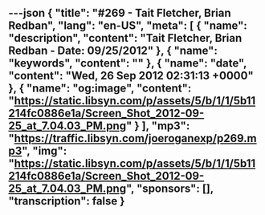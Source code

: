 ---json
{
  "title": "#269 - Tait Fletcher, Brian Redban",
  "lang": "en-US",
  "meta": [
    {
      "name": "description",
      "content": "Tait Fletcher, Brian Redban - Date: 09/25/2012"
    },
    {
      "name": "keywords",
      "content": ""
    },
    {
      "name": "date",
      "content": "Wed, 26 Sep 2012 02:31:13 +0000"
    },
    {
      "name": "og:image",
      "content": "https://static.libsyn.com/p/assets/5/b/1/1/5b11214fc0886e1a/Screen_Shot_2012-09-25_at_7.04.03_PM.png"
    }
  ],
  "mp3": "https://traffic.libsyn.com/joeroganexp/p269.mp3",
  "img": "https://static.libsyn.com/p/assets/5/b/1/1/5b11214fc0886e1a/Screen_Shot_2012-09-25_at_7.04.03_PM.png",
  "sponsors": [],
  "transcription": false
}
---
<episode-header />

<timemark seconds="0" />

<transcribe-call-to-action />

<episode-footer />
